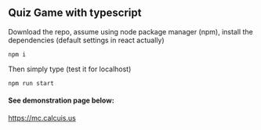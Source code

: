 ## Quiz Game with typescript

Download the repo, assume using node package manager (npm),  install the dependencies (default settings in react actually)
```
npm i
```

Then simply type (test it for localhost)
```
npm run start
```

#### See demonstration page below:
https://mc.calcuis.us
